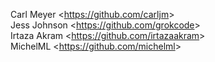 Carl Meyer \<<https://github.com/carljm>\>  
Jess Johnson \<<https://github.com/grokcode>\>  
Irtaza Akram \<<https://github.com/irtazaakram>\>  
MichelML \<<https://github.com/michelml>\>

